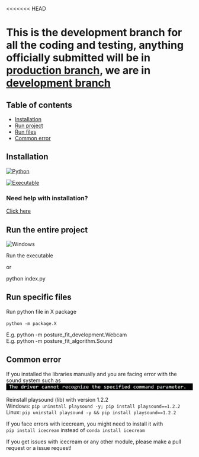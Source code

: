 <<<<<<< HEAD
# This is the development branch for all the coding and testing, anything officially submitted will be in [production branch](https://github.com/Kamikamer/capstone/tree/main), we are in [development branch](https://github.com/Kamikamer/capstone/tree/development)

## Table of contents

- [Installation](#installation)
- [Run project](#run-the-entire-project)
- [Run files](#run-specific-files)
- [Common error](#common-error)

## Installation

[![Python](https://img.shields.io/badge/Python-3776AB?style=for-the-badge&logo=python&logoColor=white)](https://github.com/Kamikamer/capstone/tree/main/docs/source-compilation.md)

[![Executable](https://img.shields.io/badge/Executable-3776AB?style=for-the-badge&color=000&logoColor=white)](https://github.com/Kamikamer/capstone/releases/download/v1.0.0/PostureFit.exe)

### Need help with installation? 

[Click here](https://github.com/Kamikamer/capstone/tree/main/docs)

## Run the entire project

![Windows](https://img.shields.io/badge/Windows-0078D6?style=for-the-badge&logo=windows&logoColor=white)

Run the executable

or 

python index.py

## Run specific files

Run python file in X package

``python -m package.X``

E.g. python -m posture_fit_development.Webcam  
E.g. python -m posture_fit_algorithm.Sound

## Common error

If you installed the libraries manually and you are facing error with the sound system such as ![The driver cannot recognize the spececified command parameter.](/assets/driver_error_sp.png)

Reinstall playsound (lib) with version 1.2.2  
Windows: `pip uninstall playsound -y; pip install playsound==1.2.2`  
Linux: `pip uninstall playsound -y && pip install playsound==1.2.2`

If you face errors with icecream, you might need to install it with  
`pip install icecream` instead of `conda install icecream`

If you get issues with icecream or any other module, please make a pull request or a issue request!

